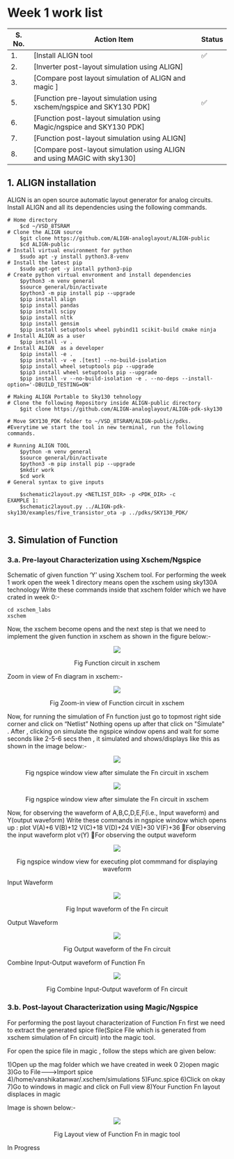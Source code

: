 # Week 1 work list 

| S. No.    | Action Item|Status| 
|----------|----------|-----------------------|
|1.|[Install ALIGN tool |✅|
|2.|[Inverter post-layout simulation using ALIGN]||
|3.|[Compare post layout simulation of ALIGN and magic ]||
|5.|[Function pre-layout simulation using xschem/ngspice and SKY130 PDK]|✅|
|6.|[Function post-layout simulation using Magic/ngspice and SKY130 PDK]||
|7.|[Function post-layout simulation using ALIGN]| |.
|8.|[Compare post-layout simulation using ALIGN and using MAGIC with sky130]| |.



## 1. ALIGN installation
ALIGN is an open source automatic layout generator for analog circuits. Install ALIGN and all its dependencies using the following commands.
```
# Home directory
    $cd ~/VSD_8TSRAM
# Clone the ALIGN source
    $git clone https://github.com/ALIGN-analoglayout/ALIGN-public
    $cd ALIGN-public
# Install virtual environment for python
    $sudo apt -y install python3.8-venv
# Install the latest pip
    $sudo apt-get -y install python3-pip
# Create python virtual envronment and install dependencies
    $python3 -m venv general
    $source general/bin/activate
    $python3 -m pip install pip --upgrade
    $pip install align
    $pip install pandas
    $pip install scipy
    $pip install nltk
    $pip install gensim
    $pip install setuptools wheel pybind11 scikit-build cmake ninja
# Install ALIGN as a user
    $pip install -v .
# Install ALIGN  as a developer
    $pip install -e .
    $pip install -v -e .[test] --no-build-isolation
    $pip install wheel setuptools pip --upgrade
    $pip3 install wheel setuptools pip --upgrade
    $pip install -v --no-build-isolation -e . --no-deps --install-option='-DBUILD_TESTING=ON'
    
# Making ALIGN Portable to Sky130 tehnology
# Clone the following Repository inside ALIGN-public directory
    $git clone https://github.com/ALIGN-analoglayout/ALIGN-pdk-sky130

# Move SKY130_PDK folder to ~/VSD_8TSRAM/ALIGN-public/pdks. 
#Everytime we start the tool in new terminal, run the following commands.

# Running ALIGN TOOL
    $python -m venv general
    $source general/bin/activate
    $python3 -m pip install pip --upgrade
    $mkdir work
    $cd work
# General syntax to give inputs

    $schematic2layout.py <NETLIST_DIR> -p <PDK_DIR> -c
EXAMPLE 1:
    $schematic2layout.py ../ALIGN-pdk-sky130/examples/five_transistor_ota -p ../pdks/SKY130_PDK/
    
```
## 3. Simulation of Function 
### 3.a. Pre-layout Characterization using Xschem/Ngspice

Schematic of given function ‘Y’ using Xschem tool.
For performing the week 1 work open the week 1 directory means open the xschem using sky130A technology Write these commands inside that xschem folder which we have crated in week 0:-
```
cd xschem_labs
xschem
```
Now, the xschem become opens and the next step is that we need to implement the given function in xschem as shown in the figure below:-

<p align="center">
<img src="https://user-images.githubusercontent.com/90523478/221251594-48522d24-1391-4799-a040-2f7e3bb89e5a.png">
</p> 
<p align="center">
Fig  Function circuit in xschem 
</p>

Zoom in view of Fn diagram in xschem:-
<p align="center">
<img src="https://user-images.githubusercontent.com/90523478/221252001-75167655-d103-4a48-89b7-5740131b7f2d.png">
</p> 
<p align="center">
Fig  Zoom-in view of Function circuit in xschem 
</p>

Now, for running the simulation of Fn function just go to topmost right side corner and click on “Netlist”
Nothing opens up after that click on "Simulate" .
After , clicking on simulate the ngspice window opens and wait for some seconds like 2-5-6 secs then , it simulated and shows/displays like this as shown in the image below:-

<p align="center">
<img src="https://user-images.githubusercontent.com/90523478/221252304-635f5652-516d-4b24-a71e-9c0c966ab3f6.png">
</p> 
<p align="center">
Fig  ngspice window view after simulate the Fn circuit in xschem
</p>

<p align="center">
<img src="https://user-images.githubusercontent.com/90523478/221252701-74661028-abe8-425c-9ca0-00180b25d2e8.png">
</p> 
<p align="center">
Fig  ngspice window view after simulate the Fn circuit in xschem
</p>

Now, for observing the waveform of A,B,C,D,E,F(i.e., Input waveform) and Y(output waveform)
Write these commands in ngspice window which opens up :
 plot V(A)+6 V(B)+12 V(C)+18 V(D)+24 V(E)+30 V(F)+36               For observing the input waveform
 plot v(Y)                                                         For observing the output waveform
 
 <p align="center">
<img src="https://user-images.githubusercontent.com/90523478/221253568-e01d6d0a-acb8-47d3-a677-40ab5a8d1220.png
">
</p> 
<p align="center">
Fig  ngspice window view for executing plot commmand for displaying waveform
</p>


Input Waveform

 <p align="center">
<img src="https://user-images.githubusercontent.com/90523478/221254276-44e7a7c3-caa1-4044-accb-78fcaec42bfb.png">
</p> 
<p align="center">
Fig  Input waveform of the Fn circuit
</p>


Output Waveform

 <p align="center">
<img src="https://user-images.githubusercontent.com/90523478/221254386-59642d43-4ea9-492d-9788-327bee60a603.png">
</p> 
<p align="center">
Fig  Output waveform of the Fn circuit 
</p>

Combine Input-Output waveform of Function Fn

 <p align="center">
<img src="https://user-images.githubusercontent.com/90523478/221254548-b4525fe5-72f3-481b-a826-2396a8a06ec7.png">
</p> 
<p align="center">
Fig  Combine Input-Output waveform of Fn circuit  
</p>


### 3.b. Post-layout Characterization using Magic/Ngspice

For performing the post layout characterization of Function Fn first we need to extract the generated spice file(Spice File which is generated from xschem simulation of Fn circuit) into the magic tool.

For open the spice file in magic , follow the steps which are given below:

1)Open up the mag folder which we have created in week 0
2)open magic
3)Go to File--->Import spice
4)/home/vanshikatanwar/.xschem/simulations
5)Func.spice
6)Click on okay
7)Go to windows in magic and click on Full view
8)Your Function Fn layout displaces in magic

Image is shown below:-

 <p align="center">
<img src="https://user-images.githubusercontent.com/90523478/221257832-e13faff1-b790-4730-95fe-4cdcbec5fa51.png">
</p> 
<p align="center">
Fig  Layout view of Function Fn in magic tool 
</p>

In Progress

